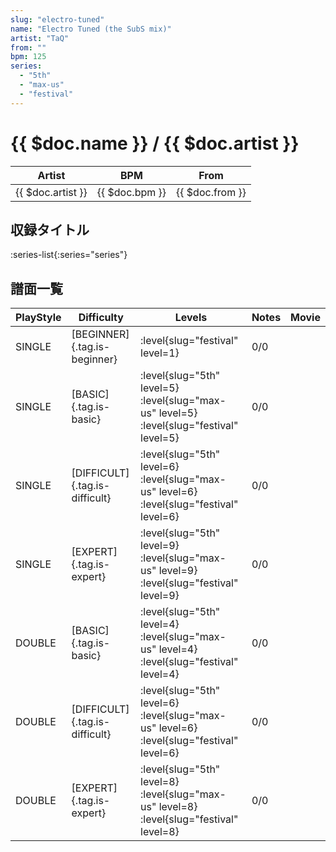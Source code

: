 ```yaml
---
slug: "electro-tuned"
name: "Electro Tuned (the SubS mix)"
artist: "TaQ"
from: ""
bpm: 125
series:
  - "5th"
  - "max-us"
  - "festival"
---
```


# {{ $doc.name }} / {{ $doc.artist }}

|Artist|BPM|From|
|------|---|----|
|{{ $doc.artist }}|{{ $doc.bpm }}|{{ $doc.from }}|

## 収録タイトル

:series-list{:series="series"}

## 譜面一覧

|PlayStyle|Difficulty|Levels|Notes|Movie|
|---------|----------|------|-----|-----|
|SINGLE|[BEGINNER]{.tag.is-beginner}|:level{slug="festival" level=1}|0/0||
|SINGLE|[BASIC]{.tag.is-basic}|:level{slug="5th" level=5} :level{slug="max-us" level=5} :level{slug="festival" level=5}|0/0||
|SINGLE|[DIFFICULT]{.tag.is-difficult}|:level{slug="5th" level=6} :level{slug="max-us" level=6} :level{slug="festival" level=6}|0/0||
|SINGLE|[EXPERT]{.tag.is-expert}|:level{slug="5th" level=9} :level{slug="max-us" level=9} :level{slug="festival" level=9}|0/0||
|DOUBLE|[BASIC]{.tag.is-basic}|:level{slug="5th" level=4} :level{slug="max-us" level=4} :level{slug="festival" level=4}|0/0||
|DOUBLE|[DIFFICULT]{.tag.is-difficult}|:level{slug="5th" level=6} :level{slug="max-us" level=6} :level{slug="festival" level=6}|0/0||
|DOUBLE|[EXPERT]{.tag.is-expert}|:level{slug="5th" level=8} :level{slug="max-us" level=8} :level{slug="festival" level=8}|0/0||
